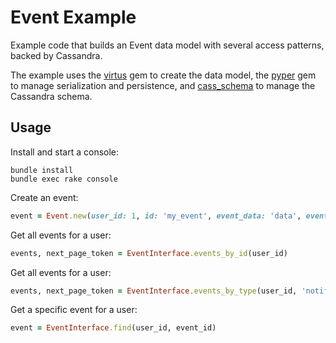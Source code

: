 # Event Example

Example code that builds an Event data model with several access patterns,
backed by Cassandra.

The example uses the [virtus](https://github.com/solnic/virtus) gem to create the data model,
the [pyper](https://github.com/backupify/pyper) gem to manage serialization and persistence,
and [cass_schema](https://github.com/backupify/cass_schema) to manage the Cassandra schema.

## Usage

Install and start a console:

```
bundle install
bundle exec rake console
```

Create an event:

```ruby
event = Event.new(user_id: 1, id: 'my_event', event_data: 'data', event_type: 'notification')
```

Get all events for a user:

```ruby
events, next_page_token = EventInterface.events_by_id(user_id)
```

Get all events for a user:

```ruby
events, next_page_token = EventInterface.events_by_type(user_id, 'notification')
```

Get a specific event for a user:

```ruby
event = EventInterface.find(user_id, event_id)
```
